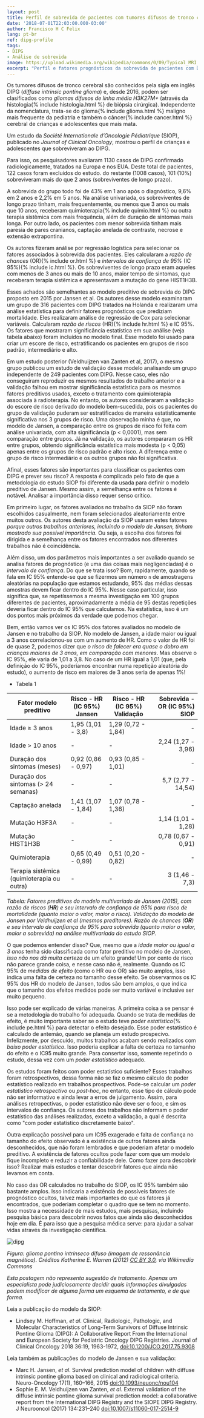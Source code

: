 ```yaml
---
layout: post
title: Perfil de sobrevida de pacientes com tumores difusos de tronco cerebral
date: '2018-07-01T22:03:00.000-03:00'
author: Francisco H C Felix
lang: pt-br
ref: dipg-profile
tags:
- DIPG
- Análise de sobrevida
image: https://upload.wikimedia.org/wikipedia/commons/0/09/Typical_MRI_appearance_of_diffuse_intrinsic_pontine_glioma_%28DIPG%29_-_Fonc-02-00205-g002.jpg
excerpt: "Perfil e fatores prognósticos da sobrevida de pacientes com DIPG, com base em estudos internacionais e modelos de análise de sobrevida."
---
```


Os tumores difusos de tronco cerebral são conhecidos pela sigla em inglês DIPG
(_diffuse intrinsic pontine glioma_) e, desde 2016, podem ser clasificados como _gliomas difusos de linha média H3K27M+_ (através da histologia{% include histologia.html %} de biópsia cirúrgica). Independente da nomenclatura, trata-se do glioma{% include glioma.html %} maligno mais frequente da pediatria e também o câncer{% include cancer.html %} cerebral de crianças e adolescentes que mais mata.
<!--more-->

Um estudo da _Société Internationale d’Oncologie Pédiatrique_ (SIOP), publicado
no _Journal of Clinical Oncology_, mostrou o perfil de crianças e adolescentes
que sobreviveram ao DIPG.

Para isso, os pesquisadores avaliaram 1130 casos de DIPG confirmado radiologicamente, tratados na Europa e nos EUA. Deste total de pacientes, 122 casos foram excluídos do estudo. do restante (1008 casos), 101 (10%) sobreviveram mais do que 2 anos (sobreviventes de longo prazo).

A sobrevida do grupo todo foi de 43% em 1 ano após o diagnóstico, 9,6% em 2 anos e 2,2% em 5 anos. Na análise univariada, os sobreviventes de longo prazo tinham, mais frequentemente, ou menos que 3 anos ou mais que 10 anos, receberam quimioterapia{% include quimio.html %} ou outra terapia sistêmica com mais frequência, além de duração de sintomas mais longa. Por outro lado, os pacientes com menor sobrevida tinham mais paresia de pares cranianos, captação anelada de contraste, necrose e extensão extrapontina.

Os autores fizeram análise por regressão logística para selecionar os fatores associados à sobrevida dos pacientes. Eles calcularam a _razão de chances_ (OR){% include or.html %} e _intervalos de confiança de 95%_ (IC 95%){% include ic.html %}. Os sobreviventes de longo prazo eram aqueles com menos de 3 anos ou mais de 10 anos, maior tempo de sintomas, que receberam terapia sistêmica e apresentavam a mutação do gene HIST1H3B.

Esses achados são semelhantes ao modelo preditivo de sobrevida do DIPG proposto em 2015 por Jansen et al. Os autores desse modelo examinaram um grupo de 316 pacientes com DIPG tratados na Holanda e realizaram uma análise estatística para definir fatores prognósticos que prediziam mortalidade. Eles realizaram análise de regressão de Cox para selecionar variáveis. Calcularam _razão de riscos_ (HR){% include hr.html %} e IC 95%. Os fatores que mostraram significância estatística em sua análise (veja tabela abaixo) foram incluídos no modelo final. Esse modelo foi usado para criar um escore de risco, estratificando os pacientes em grupos de risco padrão, intermediário e alto.

Em um estudo posterior (Veldhuijzen van Zanten et al, 2017), o mesmo grupo publicou um estudo de validação desse modelo analisando um grupo independente de 249 pacientes com DIPG. Nesse caso, eles não conseguiram reproduzir os mesmos resultados do trabalho anterior e a validação falhou em mostrar significância estatística para os mesmos fatores preditivos usados, exceto o tratamento com quimioterapia associada à radioterapia. No entanto, os autores consideraram a validação do escore de risco derivado do modelo bem-sucedida, pois os pacientes do grupo de validação puderam ser estratificados de maneira estatisticamente significativa nos 3 grupos de risco. Uma observação minha é que, no modelo de Jansen, a comparação entre os grupos de risco foi feita com análise univariada, com alta significância (p < 0,0001), mas sem comparação entre grupos. Já na validação, os autores compararam os HR entre grupos, obtendo significância estatística mais modesta (p < 0,05) apenas entre os grupos de risco padrão e alto risco. A diferença entre o grupo de risco intermediário e os outros grupos não foi significativa.

Afinal, esses fatores são importantes para classificar os pacientes com DIPG e prever seu risco? A resposta é complicada pelo fato de que a metodologia do estudo SIOP foi diferente da usada para definir o modelo preditivo de Jansen. Mesmo assim, a semelhança entre os fatores é notável. Analisar a importância disso requer senso crítico.

Em primeiro lugar, os fatores avaliados no trabalho da SIOP não foram escolhidos casualmente, nem foram selecionados aleatoriamente entre muitos outros. Os autores desta avaliação da SIOP usaram estes fatores _porque outros trabalhos anteriores, incluindo o modelo de Jansen, tinham mostrado sua possível importância._ Ou seja, a escolha dos fatores foi dirigida e a semelhança entre os fatores encontrados nos diferentes trabalhos não é coincidência.

Além disso, um dos parâmetros mais importantes a ser avaliado quando se analisa fatores de prognóstico (e uma das coisas mais negligenciadas) é o _intervalo de confiança_. Do que se trata isso? Bom, rapidamente, quando se fala em IC 95% entende-se que se fizermos um número `n` de amostragens aleatórias na população que estamos estudando, 95% das médias dessas amostras devem ficar dentro do IC 95%. Nesse caso particular, isso significa que, se repetíssemos a mesma investigação em 100 grupos diferentes de pacientes, aproximadamente a média de 95 destas repetições deveria ficar dentro do IC 95% que calculamos. Na estatística, isso é um dos pontos mais próximos da verdade que podemos chegar.

Bem, então vamos ver os IC 95% dos fatores avaliados no modelo de Jansen e no trabalho da SIOP. No modelo de Jansen, a idade maior ou igual a 3 anos correlacionou-se com um aumento de HR. Como o valor de HR foi de quase 2, podemos dizer que _o risco de falecer era quase o dobro em crianças maiores de 3 anos, em comparação com menores_. Mas observe o IC 95%, ele varia de 1,01 a 3,8. No caso de um HR igual a 1,01 (que, pela definição do IC 95%, poderíamos encontrar numa repetição aleatória do estudo), o aumento de risco em maiores de 3 anos seria de apenas 1%!

- Tabela 1

| Fator modelo preditivo | Risco - HR (IC 95%) Jansen | Risco - HR (IC 95%) Validação | Sobrevida - OR (IC 95%) SIOP |
| --- | --- | --- | ---:|
| Idade ≥ 3 anos | 1,95 (1,01 - 3,8) | 1,29 (0,72 - 1,84) | - |
| Idade > 10 anos | - | - | 2,24 (1,27 - 3,96) |
| Duração dos sintomas (meses) | 0,92 (0,86 - 0,97) | 0,93 (0,85 - 1,01) | - |
| Duração dos sintomas (> 24 semanas) | - | - | 5,7 (2,77 - 14,54) |
| Captação anelada | 1,41 (1,07 - 1,84) | 1,07 (0,78 - 1,36) | - |
| Mutação H3F3A | - | - | 1,14 (1,01 - 1,28) |
| Mutação HIST1H3B | - | - | 0,78 (0,67 - 0,91) |
| Quimioterapia | 0,65 (0,49 - 0,99) |0,51 (0,20 - 0,82) | - |
| Terapia sistêmica (quimioterapia ou outra) | - | - | 3 (1,46 - 7,3) |

_Tabela: Fatores preditivos do modelo multivariado de Jansen (2015), com razão de riscos (**HR**) e seu intervalo de confiança de 95% para risco de mortalidade (quanto maior o valor, maior o risco). Validação do modelo de Jansen por Veldhuijzen et al (mesmos preditores). Razão de chances (**OR**) e seu intervalo de confiança de 95% para sobrevida (quanto maior o valor, maior a sobrevida) na análise multivariada do estudo SIOP._

O que podemos entender disso? Que, mesmo que a _idade maior ou igual a 3 anos_ tenha sido classificada como fator preditivo no modelo de Jansen, _isso não nos dá muita certeza_ de um efeito grande! Um por cento de risco não parece grande coisa, e nesse caso não é, realmente. Quando os IC 95% de _medidas de efeito_ (como o HR ou o OR) são muito amplos, isso indica uma falta de certeza no tamanho desse efeito. Se observarmos os IC 95% dos HR do modelo de Jansen, todos são bem amplos, o que indica que o tamanho dos efeitos medidos pode ser muito variável e inclusive ser muito pequeno.

Isso pode ser explicado de várias maneiras. A primeira coisa a se pensar é se a metodologia do trabalho foi adequada. Quando se trata de medidas de efeito, é muito importante saber se o estudo teve _poder estatístico_{% include pe.html %} para detectar o efeito desejado. Esse poder estatístico é calculado de antemão, quando se planeja um estudo prospecivo. Infelizmente, por descuido, muitos trabalhos acabam sendo realizados com _baixo poder estatístico_. Isso poderia explicar a falta de certeza no tamanho do efeito e o IC95 muito grande. Para consertar isso, somente repetindo o estudo, dessa vez com um _poder estatístico_ adequado.

Os estudos foram feitos com poder estatístico suficiente? Esses trabalhos foram retrospectivos, dessa forma não se faz o mesmo cálculo de poder estatístico realizado em trabalhos prospectivos. Pode-se calcular um _poder estatístico retrospectivo_ ou _post-hoc_, no entanto, esse tipo de cálculo pode não ser informativo e ainda levar a erros de julgamento. Assim, para análises retropectivas, o poder estatístico não deve ser o foco, e sim os intervalos de confiança. Os autores dos trabalhos não informam o poder estatístico das análises realizadas, exceto a validação, a qual é descrita como "com poder estatístico discretamente baixo".

Outra explicação possível para um IC95 exagerado e falta de confiança no tamanho do efeito observado é a existência de outros fatores ainda desconhecidos, que não foram lembrados e que poderiam afetar o modelo preditivo. A existência de fatores ocultos pode fazer com que um modelo fique incompleto e reduzir a confiabilidade dele. Como fazer para descobrir isso? Realizar mais estudos e tentar descobrir fatores que ainda não levamos em conta.

No caso das OR calculados no trabalho do SIOP, os IC 95% também são bastante amplos. Isso indicaria a existência de possíveis fatores de prognóstico ocultos, talvez mais importantes do que os fatores já encontrados, que poderiam completar o quadro que se tem no momento. Isso mostra a necessidade de mais estudos, mais pesquisas, incluindo pesquisa básica para descobrir novos fatos que ainda são desconhecidos hoje em dia. É para isso que a pesquisa médica serve: para ajudar a salvar vidas através da investigação científica.

![dipg](https://upload.wikimedia.org/wikipedia/commons/0/09/Typical_MRI_appearance_of_diffuse_intrinsic_pontine_glioma_%28DIPG%29_-_Fonc-02-00205-g002.jpg)

_Figura: glioma pontino intrínseco difuso (imagem de ressonância magnética). Créditos Katherine E. Warren (2012) [CC BY 3.0](https://creativecommons.org/licenses/by/3.0), via Wikimedia Commons_

_Esta postagem não representa sugestão de tratamento. Apenas um especialista pode judiciosamente decidir quais informações divulgadas podem modificar de alguma forma um esquema de tratamento, e de que forma._

Leia a publicação do modelo da SIOP:

- Lindsey M. Hoffman, _et al_. Clinical, Radiologic, Pathologic, and Molecular Characteristics of Long-Term Survivors of Diffuse Intrinsic Pontine Glioma (DIPG): A Collaborative Report From the International and European Society for Pediatric Oncology DIPG Registries. Journal of Clinical Oncology 2018 36:19, 1963-1972, [doi:10.1200/JCO.2017.75.9308](https://doi.org/10.1200/JCO.2017.75.9308)

Leia também as publicações do modelo de Jansen e sua validação:

- Marc H. Jansen, _et al_. Survival prediction model of children with diffuse intrinsic pontine glioma based on clinical and radiological criteria. Neuro-Oncology 17(1), 160–166, 2015 [doi:10.1093/neuonc/nou104](https://doi.org/10.1093/neuonc/nou104)
- Sophie E. M. Veldhuijzen van Zanten, _et al_. External validation of the diffuse intrinsic pontine glioma survival prediction model: a collaborative report from the International DIPG Registry and the SIOPE DIPG Registry. J Neurooncol (2017) 134:231–240 [doi:10.1007/s11060-017-2514-9](https://doi.org/10.1007/s11060-017-2514-9)
